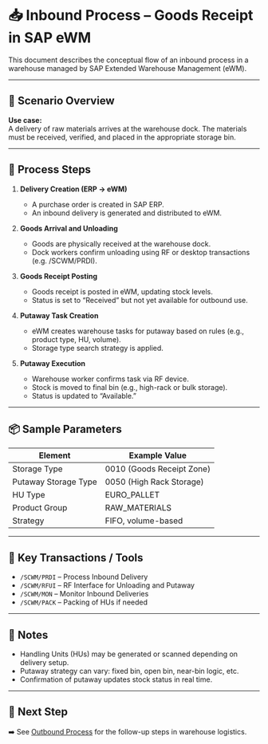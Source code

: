 # 📥 Inbound Process – Goods Receipt in SAP eWM

This document describes the conceptual flow of an inbound process in a warehouse managed by SAP Extended Warehouse Management (eWM).

---

## 🔄 Scenario Overview

**Use case:**  
A delivery of raw materials arrives at the warehouse dock. The materials must be received, verified, and placed in the appropriate storage bin.

---

## 🧭 Process Steps

1. **Delivery Creation (ERP → eWM)**  
   - A purchase order is created in SAP ERP.  
   - An inbound delivery is generated and distributed to eWM.

2. **Goods Arrival and Unloading**  
   - Goods are physically received at the warehouse dock.  
   - Dock workers confirm unloading using RF or desktop transactions (e.g. /SCWM/PRDI).

3. **Goods Receipt Posting**  
   - Goods receipt is posted in eWM, updating stock levels.  
   - Status is set to “Received” but not yet available for outbound use.

4. **Putaway Task Creation**  
   - eWM creates warehouse tasks for putaway based on rules (e.g., product type, HU, volume).  
   - Storage type search strategy is applied.

5. **Putaway Execution**  
   - Warehouse worker confirms task via RF device.  
   - Stock is moved to final bin (e.g., high-rack or bulk storage).  
   - Status is updated to “Available.”

---

## 📦 Sample Parameters

| Element              | Example Value               |
|----------------------|-----------------------------|
| Storage Type         | 0010 (Goods Receipt Zone)    |
| Putaway Storage Type | 0050 (High Rack Storage)     |
| HU Type              | EURO_PALLET                  |
| Product Group        | RAW_MATERIALS                |
| Strategy             | FIFO, volume-based           |

---

## 🧰 Key Transactions / Tools

- `/SCWM/PRDI` – Process Inbound Delivery  
- `/SCWM/RFUI` – RF Interface for Unloading and Putaway  
- `/SCWM/MON` – Monitor Inbound Deliveries  
- `/SCWM/PACK` – Packing of HUs if needed

---

## 📌 Notes

- Handling Units (HUs) may be generated or scanned depending on delivery setup.
- Putaway strategy can vary: fixed bin, open bin, near-bin logic, etc.
- Confirmation of putaway updates stock status in real time.

---

## 🔗 Next Step

➡️ See [Outbound Process](outbound-process.md) for the follow-up steps in warehouse logistics.
